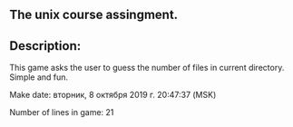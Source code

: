## The unix course assingment.

## Description:
 This game asks the user to guess the number of files in current directory. Simple and fun.

Make date: 
вторник,  8 октября 2019 г. 20:47:37 (MSK)

Number of lines in game: 
21
